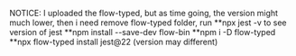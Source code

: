 <!--
 * @Description:
 * @Author: Shaomin Fei
 * @Date: 2021-03-25 22:43:55
-->

NOTICE:
I uploaded the flow-typed, but as time going, the version might much lower, then i need remove flow-typed folder, run
**npx jest -v to see version of jest
**npm install --save-dev flow-bin
**npm i -D flow-typed
**npx flow-typed install jest@22 (version may different)
